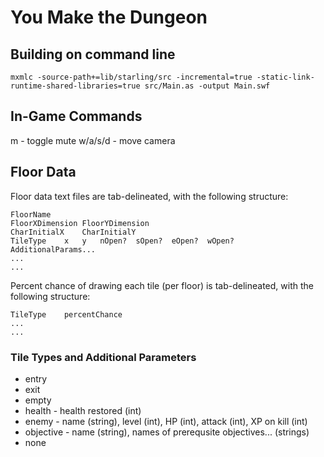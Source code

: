 # You Make the Dungeon

## Building on command line
```
mxmlc -source-path+=lib/starling/src -incremental=true -static-link-runtime-shared-libraries=true src/Main.as -output Main.swf
```

## In-Game Commands
m - toggle mute
w/a/s/d - move camera

## Floor Data

Floor data text files are tab-delineated, with the following structure:
```
FloorName
FloorXDimension	FloorYDimension
CharInitialX	CharInitialY
TileType	x	y	nOpen?	sOpen?	eOpen?	wOpen?	AdditionalParams...
...
...
```

Percent chance of drawing each tile (per floor) is tab-delineated, with the following structure:
```
TileType	percentChance
...
...
```

### Tile Types and Additional Parameters
* entry
* exit
* empty
* health - health restored (int)
* enemy - name (string), level (int), HP (int), attack (int), XP on kill (int)
* objective - name (string), names of prerequsite objectives... (strings)
* none
